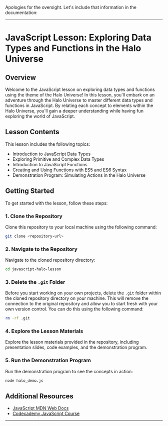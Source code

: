 Apologies for the oversight. Let's include that information in the documentation:

---

# JavaScript Lesson: Exploring Data Types and Functions in the Halo Universe

## Overview
Welcome to the JavaScript lesson on exploring data types and functions using the theme of the Halo Universe! In this lesson, you'll embark on an adventure through the Halo Universe to master different data types and functions in JavaScript. By relating each concept to elements within the Halo Universe, you'll gain a deeper understanding while having fun exploring the world of JavaScript.

## Lesson Contents
This lesson includes the following topics:
- Introduction to JavaScript Data Types
- Exploring Primitive and Complex Data Types
- Introduction to JavaScript Functions
- Creating and Using Functions with ES5 and ES6 Syntax
- Demonstration Program: Simulating Actions in the Halo Universe

## Getting Started
To get started with the lesson, follow these steps:

### 1. Clone the Repository
Clone this repository to your local machine using the following command:

```bash
git clone <repository-url>
```

### 2. Navigate to the Repository
Navigate to the cloned repository directory:

```bash
cd javascript-halo-lesson
```

### 3. Delete the `.git` Folder
Before you start working on your own projects, delete the `.git` folder within the cloned repository directory on your machine. This will remove the connection to the original repository and allow you to start fresh with your own version control. You can do this using the following command:

```bash
rm -rf .git
```

### 4. Explore the Lesson Materials
Explore the lesson materials provided in the repository, including presentation slides, code examples, and the demonstration program.

### 5. Run the Demonstration Program
Run the demonstration program to see the concepts in action:

```bash
node halo_demo.js
```

## Additional Resources
- [JavaScript MDN Web Docs](https://developer.mozilla.org/en-US/docs/Web/JavaScript)
- [Codecademy JavaScript Course](https://www.codecademy.com/learn/introduction-to-javascript)

---

